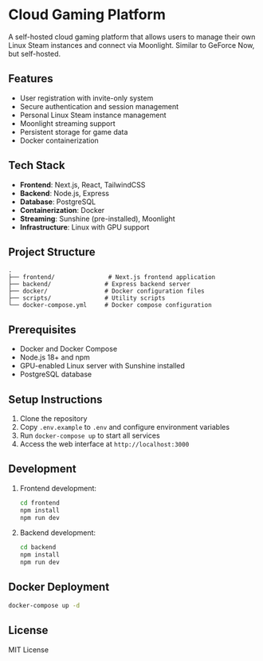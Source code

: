 # Cloud Gaming Platform

A self-hosted cloud gaming platform that allows users to manage their own Linux Steam instances and connect via Moonlight. Similar to GeForce Now, but self-hosted.

## Features

- User registration with invite-only system
- Secure authentication and session management
- Personal Linux Steam instance management
- Moonlight streaming support
- Persistent storage for game data
- Docker containerization

## Tech Stack

- **Frontend**: Next.js, React, TailwindCSS
- **Backend**: Node.js, Express
- **Database**: PostgreSQL
- **Containerization**: Docker
- **Streaming**: Sunshine (pre-installed), Moonlight
- **Infrastructure**: Linux with GPU support

## Project Structure

```
.
├── frontend/               # Next.js frontend application
├── backend/               # Express backend server
├── docker/                # Docker configuration files
├── scripts/               # Utility scripts
└── docker-compose.yml     # Docker compose configuration
```

## Prerequisites

- Docker and Docker Compose
- Node.js 18+ and npm
- GPU-enabled Linux server with Sunshine installed
- PostgreSQL database

## Setup Instructions

1. Clone the repository
2. Copy `.env.example` to `.env` and configure environment variables
3. Run `docker-compose up` to start all services
4. Access the web interface at `http://localhost:3000`

## Development

1. Frontend development:
   ```bash
   cd frontend
   npm install
   npm run dev
   ```

2. Backend development:
   ```bash
   cd backend
   npm install
   npm run dev
   ```

## Docker Deployment

```bash
docker-compose up -d
```

## License

MIT License 